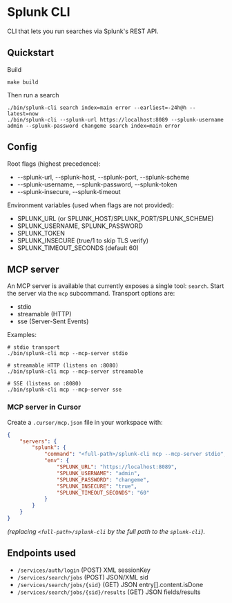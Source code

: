 # Splunk CLI

CLI that lets you run searches via Splunk's REST API.

## Quickstart

Build

```console
make build
```

Then run a search

```console
./bin/splunk-cli search index=main error --earliest=-24h@h --latest=now
./bin/splunk-cli --splunk-url https://localhost:8089 --splunk-username admin --splunk-password changeme search index=main error
```

## Config

Root flags (highest precedence):

- --splunk-url, --splunk-host, --splunk-port, --splunk-scheme
- --splunk-username, --splunk-password, --splunk-token
- --splunk-insecure, --splunk-timeout

Environment variables (used when flags are not provided):

- SPLUNK_URL (or SPLUNK_HOST/SPLUNK_PORT/SPLUNK_SCHEME)
- SPLUNK_USERNAME, SPLUNK_PASSWORD
- SPLUNK_TOKEN
- SPLUNK_INSECURE (true/1 to skip TLS verify)
- SPLUNK_TIMEOUT_SECONDS (default 60)

## MCP server

An MCP server is available that currently exposes a single tool: `search`.
Start the server via the `mcp` subcommand. Transport options are:

- stdio
- streamable (HTTP)
- sse (Server-Sent Events)

Examples:

```console
# stdio transport
./bin/splunk-cli mcp --mcp-server stdio

# streamable HTTP (listens on :8080)
./bin/splunk-cli mcp --mcp-server streamable

# SSE (listens on :8080)
./bin/splunk-cli mcp --mcp-server sse
```

### MCP server in Cursor

Create a `.cursor/mcp.json` file in your workspace with:

```json
{
    "servers": {
        "splunk": {
            "command": "<full-path>/splunk-cli mcp --mcp-server stdio",
            "env": {
                "SPLUNK_URL": "https://localhost:8089",
                "SPLUNK_USERNAME": "admin",
                "SPLUNK_PASSWORD": "changeme",
                "SPLUNK_INSECURE": "true",
                "SPLUNK_TIMEOUT_SECONDS": "60"
            }
        }
    }
}
```

_(replacing `<full-path>/splunk-cli` by the full path to the `splunk-cli`)_.

## Endpoints used

- `/services/auth/login` (POST) XML sessionKey
- `/services/search/jobs` (POST) JSON/XML sid
- `/services/search/jobs/{sid}` (GET) JSON entry[].content.isDone
- `/services/search/jobs/{sid}/results` (GET) JSON fields/results
